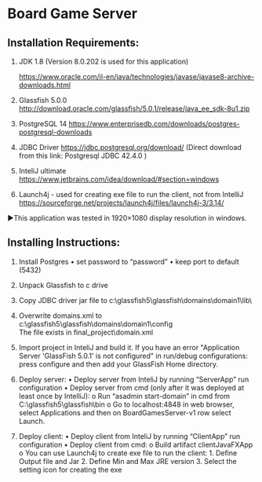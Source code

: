 Board Game Server
=================

Installation Requirements:
--------------------------
1) JDK 1.8 (Version 8.0.202 is used for this application)

   https://www.oracle.com/il-en/java/technologies/javase/javase8-archive-downloads.html

2) Glassfish 5.0.0
   http://download.oracle.com/glassfish/5.0.1/release/java_ee_sdk-8u1.zip	

3) PostgreSQL 14
   https://www.enterprisedb.com/downloads/postgres-postgresql-downloads

4) JDBC Driver 
   https://jdbc.postgresql.org/download/
   (Direct download from this link: Postgresql JDBC 42.4.0 )

5)  InteliJ ultimate 
     https://www.jetbrains.com/idea/download/#section=windows

6) Launch4j - used for creating exe file to run the client, not from IntelliJ
   https://sourceforge.net/projects/launch4j/files/launch4j-3/3.14/

►This application was tested in 1920×1080 display resolution in windows. 



Installing Instructions:
------------------------
1) Install Postgres
	• set password to “password”
	• keep port to default (5432)

2) Unpack Glassfish to c drive

3) Copy JDBC driver jar file to c:\glassfish5\glassfish\domains\domain1\lib\

4) Overwrite domains.xml to c:\glassfish5\glassfish\domains\domain1\config\
   The file exists in final_project\domain.xml

5) Import project in InteliJ and build it.
   If you have an error "Application Server 'GlassFish 5.0.1' is not configured" in run/debug configurations: 
   press configure and then add your GlassFish Home directory.


6) Deploy server:
	• Deploy server from InteliJ by running “ServerApp” run configuration
	• Deploy server from cmd (only after it was deployed at least once by IntelliJ): 
		o Run “asadmin start-domain” in cmd from C:\glassfish5\glassfish\bin
		o Go to localhost:4848 in web browser, select Applications and then on BoardGamesServer-v1 row select Launch.

7) Deploy client:
	• Deploy client from InteliJ by running “ClientApp” run configuration
	• Deploy client from cmd: 
		o Build artifact clientJavaFXApp
		o You can use Launch4j to create exe file to run the client:
			1. Define Output file and Jar 
			2. Define Min and Max JRE version 
			3. Select the setting icon for creating the exe 
